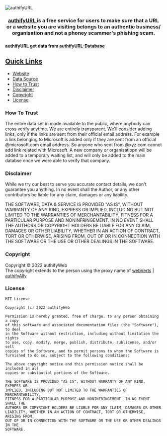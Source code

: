 ![authifyURL](https://user-images.githubusercontent.com/100699190/206897669-bfac10fa-3c62-485e-a515-f7ef10ba1f07.png)

<div align=center> <h3> <a href ="https://authifyWeb.github.io/authifyURL/"> authifyURL </a> is a free service for users to make sure that a URL or a website you are visiting belongs to an authentic business/ organisation and not a phoney scammer's phishing scam.  <h3> </div>

#### authifyURL get data from [authifyURL-Database](https://github.com/authifyWeb/authifyURL-Database)

## <ins>Quick Links</ins>
* [Website](https://authifyweb.github.io/authifyURL/)
* [Data Source](https://github.com/authifyWeb/authifyURL-Database)
* [How to Trust](https://github.com/authifyWeb/authifyURL#how-to-trust)
* [Disclaimer](https://github.com/authifyWeb/authifyURL#disclaimer)
* [Copyright](https://github.com/authifyWeb/authifyURL#copyright)
* [License](https://github.com/authifyWeb/authifyURL#license)

### How To Trust
The entire data set in made available to the public, where anybody can cross verify anytime. We are entirely transparent. We'll consider adding links, only if the links are sent from their official email address. For example a link belonging to Microsoft is added only if they are sent from an official @microsoft.com email address. So anyone who sent from @xyz.com cannot add link related with Microsoft. A new company or organisatiopn will be added to a temporary waiting list, and will only be added to the main databse once we were able to verify that company. 

### Disclaimer
While we try our best to serve you accurate contact details, we don't guarantee you anything. In no event shall the Author, or any other contributors be liable for any claim, damages or any liability.

THE SOFTWARE, DATA & SERVICE IS PROVIDED "AS IS", WITHOUT WARRANTY OF ANY KIND, EXPRESS OR IMPLIED, INCLUDING BUT NOT LIMITED TO THE WARRANTIES OF MERCHANTABILITY, FITNESS FOR A PARTICULAR PURPOSE AND NONINFRINGEMENT. IN NO EVENT SHALL THE AUTHORS OR COPYRIGHT HOLDERS BE LIABLE FOR ANY CLAIM, DAMAGES OR OTHER LIABILITY, WHETHER IN AN ACTION OF CONTRACT, TORT OR OTHERWISE, ARISING FROM, OUT OF OR IN CONNECTION WITH THE SOFTWARE OR THE USE OR OTHER DEALINGS IN THE SOFTWARE.

### Copyright
Copyright © 2022 authifyWeb <br>
The copyright extends to the person using the proxy name of [webVerts](https://github.com/webVerts) | [authifyAlly](https://github.com/authifyAlly) 

### License
```
MIT License

Copyright (c) 2022 authifyWeb

Permission is hereby granted, free of charge, to any person obtaining a copy
of this software and associated documentation files (the "Software"), to deal
in the Software without restriction, including without limitation the rights
to use, copy, modify, merge, publish, distribute, sublicense, and/or sell
copies of the Software, and to permit persons to whom the Software is
furnished to do so, subject to the following conditions:

The above copyright notice and this permission notice shall be included in all
copies or substantial portions of the Software.

THE SOFTWARE IS PROVIDED "AS IS", WITHOUT WARRANTY OF ANY KIND, EXPRESS OR
IMPLIED, INCLUDING BUT NOT LIMITED TO THE WARRANTIES OF MERCHANTABILITY,
FITNESS FOR A PARTICULAR PURPOSE AND NONINFRINGEMENT. IN NO EVENT SHALL THE
AUTHORS OR COPYRIGHT HOLDERS BE LIABLE FOR ANY CLAIM, DAMAGES OR OTHER
LIABILITY, WHETHER IN AN ACTION OF CONTRACT, TORT OR OTHERWISE, ARISING FROM,
OUT OF OR IN CONNECTION WITH THE SOFTWARE OR THE USE OR OTHER DEALINGS IN THE
SOFTWARE.

```
